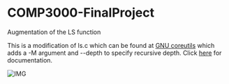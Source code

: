 # COMP3000-FinalProject
Augmentation of the LS function

This is a modification of ls.c which can be found at [GNU coreutils](https://www.gnu.org/software/coreutils/coreutils.html) which adds a -M argument and --depth to specify recursive depth. Click [here](https://github.com/schmidyy/DepthToLS/blob/master/Project%20Report.pdf) for documentation.


![IMG](http://i.imgur.com/xp3Comf.png)
